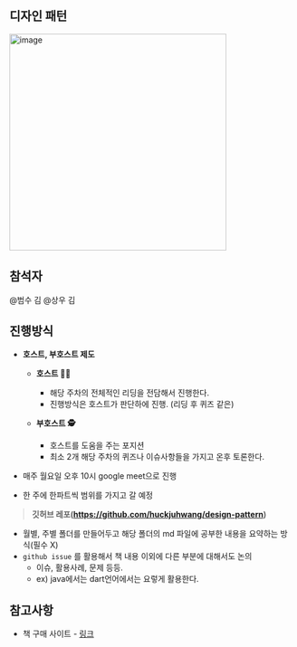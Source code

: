 ## 디자인 패턴
<img width="383" alt="image" src="https://github.com/huckjuhwang/design-pattern/assets/47339929/029bea7a-ec5a-42d0-a7e0-81b3147262ec">

## 참석자
@범수 김 @상우 김

## 진행방식
- **호스트, 부호스트 제도**
    - **호스트 👮‍♂️**
        - 해당 주차의 전체적인 리딩을 전담해서 진행한다.
        - 진행방식은 호스트가 판단하에 진행. (리딩 후 퀴즈 같은)

    - **부호스트 🕵️**
        - 호스트를 도움을 주는 포지션
        - 최소 2개 해당 주차의 퀴즈나 이슈사항들을 가지고 온후 토론한다.

- 매주 월요일 오후 10시 google meet으로 진행
- 한 주에 한파트씩 범위를 가지고 갈 예정

> **깃허브 레포(**https://github.com/huckjuhwang/design-pattern**)**
>
- 월별, 주별 폴더를 만들어두고 해당 폴더의 md 파일에 공부한 내용을 요약하는 방식(필수 X)
- `github issue` 를 활용해서 책 내용 이외에 다른 부분에 대해서도 논의
    - 이슈, 활용사례, 문제 등등.
    - ex) java에서는 dart언어에서는 요렇게 활용한다.

## 참고사항

- 책 구매 사이트 - [링크](https://www.yes24.com/Product/Goods/108192370)
